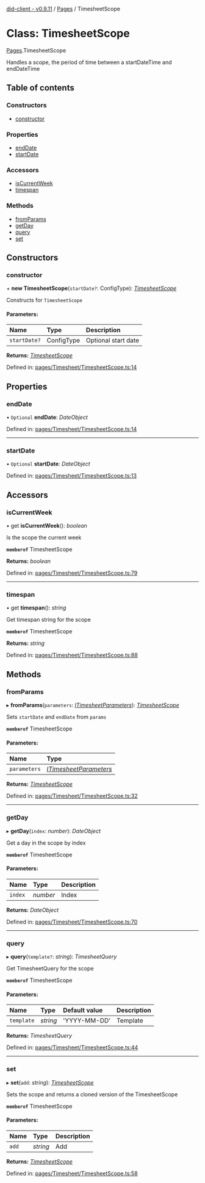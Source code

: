 [did-client - v0.9.11](../README.md) / [Pages](../modules/pages.md) / TimesheetScope

# Class: TimesheetScope

[Pages](../modules/pages.md).TimesheetScope

Handles a scope, the period of time between
a startDateTime and endDateTime

## Table of contents

### Constructors

- [constructor](pages.timesheetscope.md#constructor)

### Properties

- [endDate](pages.timesheetscope.md#enddate)
- [startDate](pages.timesheetscope.md#startdate)

### Accessors

- [isCurrentWeek](pages.timesheetscope.md#iscurrentweek)
- [timespan](pages.timesheetscope.md#timespan)

### Methods

- [fromParams](pages.timesheetscope.md#fromparams)
- [getDay](pages.timesheetscope.md#getday)
- [query](pages.timesheetscope.md#query)
- [set](pages.timesheetscope.md#set)

## Constructors

### constructor

\+ **new TimesheetScope**(`startDate?`: ConfigType): [*TimesheetScope*](pages.timesheetscope.md)

Constructs for `TimesheetScope`

#### Parameters:

Name | Type | Description |
:------ | :------ | :------ |
`startDate?` | ConfigType | Optional start date    |

**Returns:** [*TimesheetScope*](pages.timesheetscope.md)

Defined in: [pages/Timesheet/TimesheetScope.ts:14](https://github.com/Puzzlepart/did/blob/dev/client/pages/Timesheet/TimesheetScope.ts#L14)

## Properties

### endDate

• `Optional` **endDate**: *DateObject*

Defined in: [pages/Timesheet/TimesheetScope.ts:14](https://github.com/Puzzlepart/did/blob/dev/client/pages/Timesheet/TimesheetScope.ts#L14)

___

### startDate

• `Optional` **startDate**: *DateObject*

Defined in: [pages/Timesheet/TimesheetScope.ts:13](https://github.com/Puzzlepart/did/blob/dev/client/pages/Timesheet/TimesheetScope.ts#L13)

## Accessors

### isCurrentWeek

• get **isCurrentWeek**(): *boolean*

Is the scope the current week

**`memberof`** TimesheetScope

**Returns:** *boolean*

Defined in: [pages/Timesheet/TimesheetScope.ts:79](https://github.com/Puzzlepart/did/blob/dev/client/pages/Timesheet/TimesheetScope.ts#L79)

___

### timespan

• get **timespan**(): *string*

Get timespan string for the scope

**`memberof`** TimesheetScope

**Returns:** *string*

Defined in: [pages/Timesheet/TimesheetScope.ts:88](https://github.com/Puzzlepart/did/blob/dev/client/pages/Timesheet/TimesheetScope.ts#L88)

## Methods

### fromParams

▸ **fromParams**(`parameters`: [*ITimesheetParameters*](../interfaces/pages.itimesheetparameters.md)): [*TimesheetScope*](pages.timesheetscope.md)

Sets `startDate` and `endDate` from `params`

**`memberof`** TimesheetScope

#### Parameters:

Name | Type |
:------ | :------ |
`parameters` | [*ITimesheetParameters*](../interfaces/pages.itimesheetparameters.md) |

**Returns:** [*TimesheetScope*](pages.timesheetscope.md)

Defined in: [pages/Timesheet/TimesheetScope.ts:32](https://github.com/Puzzlepart/did/blob/dev/client/pages/Timesheet/TimesheetScope.ts#L32)

___

### getDay

▸ **getDay**(`index`: *number*): *DateObject*

Get a day in the scope by index

**`memberof`** TimesheetScope

#### Parameters:

Name | Type | Description |
:------ | :------ | :------ |
`index` | *number* | Index   |

**Returns:** *DateObject*

Defined in: [pages/Timesheet/TimesheetScope.ts:70](https://github.com/Puzzlepart/did/blob/dev/client/pages/Timesheet/TimesheetScope.ts#L70)

___

### query

▸ **query**(`template?`: *string*): *TimesheetQuery*

Get TimesheetQuery for the scope

**`memberof`** TimesheetScope

#### Parameters:

Name | Type | Default value | Description |
:------ | :------ | :------ | :------ |
`template` | *string* | 'YYYY-MM-DD' | Template   |

**Returns:** *TimesheetQuery*

Defined in: [pages/Timesheet/TimesheetScope.ts:44](https://github.com/Puzzlepart/did/blob/dev/client/pages/Timesheet/TimesheetScope.ts#L44)

___

### set

▸ **set**(`add`: *string*): [*TimesheetScope*](pages.timesheetscope.md)

Sets the scope and returns a cloned version of the TimesheetScope

**`memberof`** TimesheetScope

#### Parameters:

Name | Type | Description |
:------ | :------ | :------ |
`add` | *string* | Add   |

**Returns:** [*TimesheetScope*](pages.timesheetscope.md)

Defined in: [pages/Timesheet/TimesheetScope.ts:58](https://github.com/Puzzlepart/did/blob/dev/client/pages/Timesheet/TimesheetScope.ts#L58)
